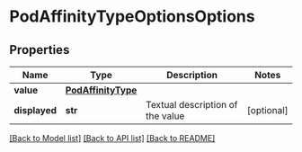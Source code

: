 # PodAffinityTypeOptionsOptions

## Properties
Name | Type | Description | Notes
------------ | ------------- | ------------- | -------------
**value** | [**PodAffinityType**](PodAffinityType.md) |  | 
**displayed** | **str** | Textual description of the value | [optional] 

[[Back to Model list]](../README.md#documentation-for-models) [[Back to API list]](../README.md#documentation-for-api-endpoints) [[Back to README]](../README.md)

